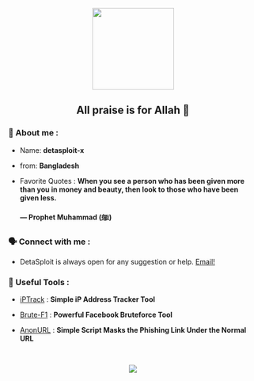 <!-- Github README -->
<p align="center"><a href="https://github.com/DetaSploit">
<img height="165" src="https://github-readme-stats.vercel.app/api?username=DetaSploit&show_icons=true&include_all_commits=true&theme=react&cache_seconds=3200&hide_border=true" /></a></p>

<h2 align="center">All praise is for Allah 🌸</h2>
<h3 align="left">👤 About me :</h3>

- Name: **detasploit-x**

- from: **Bangladesh**

- Favorite Quotes : **When you see a person who has been given more than you in money and beauty, then look to those who have been given less.<br/><br/>― Prophet Muhammad (ﷺ)**

<h3 align="left">🗣️ Connect with me :</h3>
<p align="left">

- DetaSploit is always open for any suggestion or help. <a href="mailto: DetaSploit@hotmail.com"> Email! </a>

<h3 align="left">🔵 Useful Tools :</h3>

- <a href="https://github.com/DetaSploit/iPTrack">iPTrack</a> : **Simple iP Address Tracker Tool**

- <a href="https://github.com/DetaSploit/Brute-F1">Brute-F1</a> : **Powerful Facebook Bruteforce Tool**

- <a href="https://github.com/DetaSploit/AnonURL">AnonURL</a> : **Simple Script Masks the Phishing Link Under the Normal URL**

&nbsp;<p align="center"><a href="https://github.com/DetaSploit"><img src="https://github-readme-stats.vercel.app/api/top-langs/?username=DetaSploit&layout=compact&theme=react&hide_border=true" />
</a></p>
